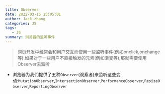 ```yaml
---
title: Observer
date: 2022-03-15 15:05:01
author: Jack-zhang
categories: JS
tags:
   - JS
summary: 浏览器的监听事件
---
```


>网页开发中经常会和用户交互而使用一些监听事件(例如onclick,onchange等).如果对于一些用户不直接触发的元素(例如渐变等),那就需要使用Observer去监听

* 浏览器为我们提供了五种`Observer`(观察者)来监听这些变动:`MutationObserver`,`IntersectionObserver`,`PerformanceObserver`,`ResizeObserver`,`ReportingObserver`
